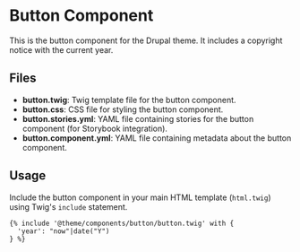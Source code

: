 # Button Component

This is the button component for the Drupal theme. It includes a copyright notice with the current year.

## Files

- **button.twig**: Twig template file for the button component.
- **button.css**: CSS file for styling the button component.
- **button.stories.yml**: YAML file containing stories for the button component (for Storybook integration).
- **button.component.yml**: YAML file containing metadata about the button component.

## Usage

Include the button component in your main HTML template (`html.twig`) using Twig's `include` statement.

```twig
{% include '@theme/components/button/button.twig' with {
  'year': "now"|date("Y")
} %}
